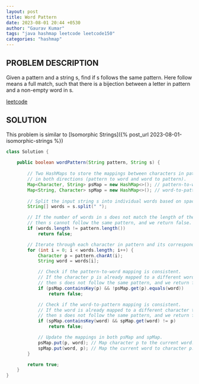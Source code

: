 ```yaml
---
layout: post
title: Word Pattern
date: 2023-08-01 20:44 +0530
author: "Gaurav Kumar"
tags: "java hashmap leetcode leetcode150"
categories: "hashmap"
---
```


## PROBLEM DESCRIPTION

Given a pattern and a string s, find if s follows the same pattern.
Here follow means a full match, such that there is a bijection between a letter in pattern and a non-empty word in s.

[leetcode](https://leetcode.com/problems/word-pattern/)

## SOLUTION

This problem is similar to [Isomorphic Strings]({% post_url 2023-08-01-isomorphic-strings %})

```java
class Solution {
    
    public boolean wordPattern(String pattern, String s) {
        
        // Two HashMaps to store the mappings between characters in pattern and words in s,
        // in both directions (pattern to word and word to pattern).
        Map<Character, String> psMap = new HashMap<>(); // pattern-to-word mapping
        Map<String, Character> spMap = new HashMap<>(); // word-to-pattern mapping
        
        // Split the input string s into individual words based on spaces.
        String[] words = s.split(" ");

        // If the number of words in s does not match the length of the pattern,
        // then s cannot follow the same pattern, and we return false.
        if (words.length != pattern.length())
            return false;

        // Iterate through each character in pattern and its corresponding word in s.
        for (int i = 0; i < words.length; i++) {
            Character p = pattern.charAt(i);
            String word = words[i];

            // Check if the pattern-to-word mapping is consistent.
            // If the character p is already mapped to a different word than the current word,
            // then s does not follow the same pattern, and we return false.
            if (psMap.containsKey(p) && !psMap.get(p).equals(word))
                return false;

            // Check if the word-to-pattern mapping is consistent.
            // If the word is already mapped to a different character than the current character p,
            // then s does not follow the same pattern, and we return false.
            if (spMap.containsKey(word) && spMap.get(word) != p)
                return false;

            // Update the mappings in both psMap and spMap.
            psMap.put(p, word); // Map character p to the current word.
            spMap.put(word, p); // Map the current word to character p.
        }

        return true;
    }
}

```
